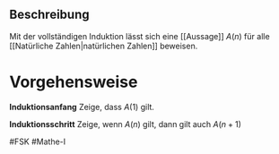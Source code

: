 ## Beschreibung
Mit der vollständigen Induktion lässt sich eine [[Aussage]] $A(n)$ für alle [[Natürliche Zahlen|natürlichen Zahlen]] beweisen.

# Vorgehensweise
**Induktionsanfang**
Zeige, dass $A(1)$ gilt.

**Induktionsschritt**
Zeige, wenn $A(n)$ gilt, dann gilt auch $A(n+1)$ 

#FSK
#Mathe-I